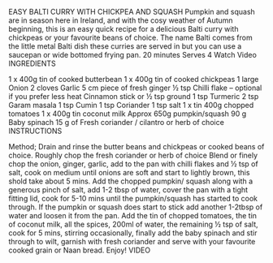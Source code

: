 EASY BALTI CURRY WITH CHICKPEA AND SQUASH
Pumpkin and squash are in season here in Ireland, and with the cosy weather of Autumn beginning, this is an easy quick recipe for a delicious Balti curry with chickpeas or your favourite beans of choice. The name Balti comes from the little metal Balti dish these curries are served in but you can use a saucepan or wide bottomed frying pan.
20 minutes
Serves 4
 Watch Video
INGREDIENTS
 
1 x 400g tin of cooked butterbean
1 x 400g tin of cooked chickpeas
1 large Onion
2 cloves Garlic
5 cm piece of fresh ginger
½ tsp Chilli flake – optional if you prefer less heat
Cinnamon stick or ½ tsp ground
1 tsp Turmeric
2 tsp Garam masala
1 tsp Cumin
1 tsp Coriander
1 tsp salt
1 x tin 400g chopped tomatoes
1 x 400g tin coconut milk
Approx 650g pumpkin/squash
90 g Baby spinach
15 g of Fresh coriander / cilantro or herb of choice
INSTRUCTIONS
 
Method;
Drain and rinse the butter beans and chickpeas or cooked beans of choice. Roughly chop the fresh coriander or herb of choice
Blend or finely chop the onion, ginger, garlic, add to the pan with chilli flakes and ½ tsp of salt, cook on medium until onions are soft and start to lightly brown, this shold take about 5 mins. Add the chopped pumpkin/ squash along with a generous pinch of salt, add 1-2 tbsp of water, cover the pan with a tight fitting lid, cook for 5-10 mins until the pumpkin/squash has started to cook through. If the pumpkin or squash does start to stick add another 1-2tbsp of water and loosen it from the pan.
Add the tin of chopped tomatoes, the tin of coconut milk, all the spices, 200ml of water, the remaining ½ tsp of salt, cook for 5 mins, stirring occasionally, finally add the baby spinach and stir through to wilt, garnish with fresh coriander and serve with your favourite cooked grain or Naan bread. Enjoy!
VIDEO
